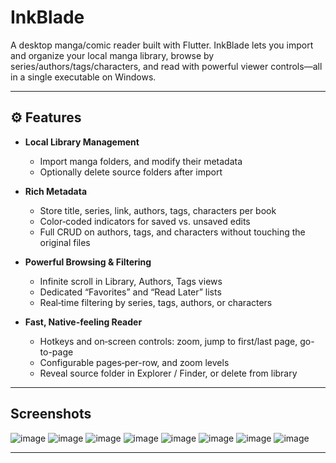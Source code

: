 # InkBlade

A desktop manga/comic reader built with Flutter. InkBlade lets you import and organize your local manga library, browse by series/authors/tags/characters, and read with powerful viewer controls—all in a single executable on Windows.

---

## ⚙️ Features

- **Local Library Management**  
  - Import manga folders, and modify their metadata
  - Optionally delete source folders after import  

- **Rich Metadata**  
  - Store title, series, link, authors, tags, characters per book  
  - Color‐coded indicators for saved vs. unsaved edits  
  - Full CRUD on authors, tags, and characters without touching the original files  

- **Powerful Browsing & Filtering**  
  - Infinite scroll in Library, Authors, Tags views  
  - Dedicated “Favorites” and “Read Later” lists  
  - Real‐time filtering by series, tags, authors, or characters  

- **Fast, Native-feeling Reader**  
  - Hotkeys and on‐screen controls: zoom, jump to first/last page, go-to-page  
  - Configurable pages‐per-row, and zoom levels
  - Reveal source folder in Explorer / Finder, or delete from library  

---

## Screenshots

![image](https://github.com/user-attachments/assets/aaeff050-f8d7-40ea-9bba-86e77bd71f10)
![image](https://github.com/user-attachments/assets/09948d0e-a131-4f63-8397-e767d71aa6b1)
![image](https://github.com/user-attachments/assets/fc2554dc-4402-43bd-84c7-664b7a3b112c)
![image](https://github.com/user-attachments/assets/de2a3b5e-ca9a-4370-ab4f-e776c31eee20)
![image](https://github.com/user-attachments/assets/dc6067ee-e4e3-4816-a588-ced8ca550c4c)
![image](https://github.com/user-attachments/assets/6d811235-c739-4f2b-8e68-5de69f06a568)
![image](https://github.com/user-attachments/assets/5b654872-49e8-4065-8d30-9bd76afbaeb6)
![image](https://github.com/user-attachments/assets/0c01d893-7130-4f86-9f87-264a3640b1e1)


---

